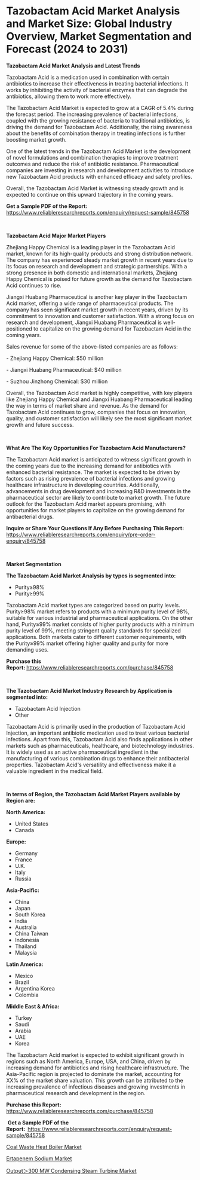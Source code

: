 <p><h1>Tazobactam Acid Market Analysis and Market Size: Global Industry Overview, Market Segmentation and Forecast (2024 to 2031)</h1></p><p><strong>Tazobactam Acid Market Analysis and Latest Trends</strong></p>
<p><p>Tazobactam Acid is a medication used in combination with certain antibiotics to increase their effectiveness in treating bacterial infections. It works by inhibiting the activity of bacterial enzymes that can degrade the antibiotics, allowing them to work more effectively.</p><p>The Tazobactam Acid Market is expected to grow at a CAGR of 5.4% during the forecast period. The increasing prevalence of bacterial infections, coupled with the growing resistance of bacteria to traditional antibiotics, is driving the demand for Tazobactam Acid. Additionally, the rising awareness about the benefits of combination therapy in treating infections is further boosting market growth.</p><p>One of the latest trends in the Tazobactam Acid Market is the development of novel formulations and combination therapies to improve treatment outcomes and reduce the risk of antibiotic resistance. Pharmaceutical companies are investing in research and development activities to introduce new Tazobactam Acid products with enhanced efficacy and safety profiles.</p><p>Overall, the Tazobactam Acid Market is witnessing steady growth and is expected to continue on this upward trajectory in the coming years.</p></p>
<p><strong>Get a Sample PDF of the Report:&nbsp;</strong> <a href="https://www.reliableresearchreports.com/enquiry/request-sample/845758">https://www.reliableresearchreports.com/enquiry/request-sample/845758</a></p>
<p>&nbsp;</p>
<p><strong>Tazobactam Acid Major Market Players</strong></p>
<p><p>Zhejiang Happy Chemical is a leading player in the Tazobactam Acid market, known for its high-quality products and strong distribution network. The company has experienced steady market growth in recent years due to its focus on research and development and strategic partnerships. With a strong presence in both domestic and international markets, Zhejiang Happy Chemical is poised for future growth as the demand for Tazobactam Acid continues to rise.</p><p>Jiangxi Huabang Pharmaceutical is another key player in the Tazobactam Acid market, offering a wide range of pharmaceutical products. The company has seen significant market growth in recent years, driven by its commitment to innovation and customer satisfaction. With a strong focus on research and development, Jiangxi Huabang Pharmaceutical is well-positioned to capitalize on the growing demand for Tazobactam Acid in the coming years.</p><p>Sales revenue for some of the above-listed companies are as follows:</p><p>- Zhejiang Happy Chemical: $50 million</p><p>- Jiangxi Huabang Pharmaceutical: $40 million</p><p>- Suzhou Jinzhong Chemical: $30 million</p><p>Overall, the Tazobactam Acid market is highly competitive, with key players like Zhejiang Happy Chemical and Jiangxi Huabang Pharmaceutical leading the way in terms of market share and revenue. As the demand for Tazobactam Acid continues to grow, companies that focus on innovation, quality, and customer satisfaction will likely see the most significant market growth and future success.</p></p>
<p>&nbsp;</p>
<p><strong>What Are The Key Opportunities For Tazobactam Acid Manufacturers?</strong></p>
<p><p>The Tazobactam Acid market is anticipated to witness significant growth in the coming years due to the increasing demand for antibiotics with enhanced bacterial resistance. The market is expected to be driven by factors such as rising prevalence of bacterial infections and growing healthcare infrastructure in developing countries. Additionally, advancements in drug development and increasing R&D investments in the pharmaceutical sector are likely to contribute to market growth. The future outlook for the Tazobactam Acid market appears promising, with opportunities for market players to capitalize on the growing demand for antibacterial drugs.</p></p>
<p><strong>Inquire or Share Your Questions If Any Before Purchasing This Report:</strong> <a href="https://www.reliableresearchreports.com/enquiry/pre-order-enquiry/845758">https://www.reliableresearchreports.com/enquiry/pre-order-enquiry/845758</a></p>
<p>&nbsp;</p>
<p><strong>Market Segmentation</strong></p>
<p><strong>The Tazobactam Acid Market Analysis by types is segmented into:</strong></p>
<p><ul><li>Purity≥98%</li><li>Purity≥99%</li></ul></p>
<p><p>Tazobactam Acid market types are categorized based on purity levels. Purity≥98% market refers to products with a minimum purity level of 98%, suitable for various industrial and pharmaceutical applications. On the other hand, Purity≥99% market consists of higher purity products with a minimum purity level of 99%, meeting stringent quality standards for specialized applications. Both markets cater to different customer requirements, with the Purity≥99% market offering higher quality and purity for more demanding uses.</p></p>
<p><strong>Purchase this Report:&nbsp;</strong><a href="https://www.reliableresearchreports.com/purchase/845758">https://www.reliableresearchreports.com/purchase/845758</a></p>
<p>&nbsp;</p>
<p><strong>The Tazobactam Acid Market Industry Research by Application is segmented into:</strong></p>
<p><ul><li>Tazobactam Acid Injection</li><li>Other</li></ul></p>
<p><p>Tazobactam Acid is primarily used in the production of Tazobactam Acid Injection, an important antibiotic medication used to treat various bacterial infections. Apart from this, Tazobactam Acid also finds applications in other markets such as pharmaceuticals, healthcare, and biotechnology industries. It is widely used as an active pharmaceutical ingredient in the manufacturing of various combination drugs to enhance their antibacterial properties. Tazobactam Acid's versatility and effectiveness make it a valuable ingredient in the medical field.</p></p>
<p>&nbsp;</p>
<p><strong>In terms of Region, the Tazobactam Acid Market Players available by Region are:</strong></p>
<p>
    <p> <strong> North America: </strong>
        <ul>
            <li>United States</li>
            <li>Canada</li>
        </ul>
        </p> 
    <p> <strong> Europe: </strong>
        <ul>
            <li>Germany</li>
            <li>France</li>
            <li>U.K.</li>
            <li>Italy</li>
            <li>Russia</li>
        </ul>
        </p> 
    <p> <strong> Asia-Pacific: </strong>
        <ul>
            <li>China</li>
            <li>Japan</li>
            <li>South Korea</li>
            <li>India</li>
            <li>Australia</li>
            <li>China Taiwan</li>
            <li>Indonesia</li>
            <li>Thailand</li>
            <li>Malaysia</li>
        </ul>
        </p> 
    <p> <strong> Latin America: </strong>
        <ul>
            <li>Mexico</li>
            <li>Brazil</li>
            <li>Argentina Korea</li>
            <li>Colombia</li>
        </ul>
        </p> 
    <p> <strong> Middle East & Africa: </strong>
        <ul>
            <li>Turkey</li>
            <li>Saudi</li>
            <li>Arabia</li>
            <li>UAE</li>
            <li>Korea</li>
        </ul>
    </p>
    </p>
<p><p>The Tazobactam Acid market is expected to exhibit significant growth in regions such as North America, Europe, USA, and China, driven by increasing demand for antibiotics and rising healthcare infrastructure. The Asia-Pacific region is projected to dominate the market, accounting for XX% of the market share valuation. This growth can be attributed to the increasing prevalence of infectious diseases and growing investments in pharmaceutical research and development in the region.</p></p>
<p><strong>Purchase this Report: </strong><a href="https://www.reliableresearchreports.com/purchase/845758">https://www.reliableresearchreports.com/purchase/845758</a></p>
<p>&nbsp;<strong>Get a Sample PDF of the Report:&nbsp;&nbsp;</strong><a href="https://www.reliableresearchreports.com/enquiry/request-sample/845758">https://www.reliableresearchreports.com/enquiry/request-sample/845758</a></p>
<p><strong></strong></p>
<p><p><a href="https://angry-finch-aaf.notion.site/Coal-Waste-Heat-Boiler-Market-Analysis-and-Market-Size-Global-Industry-Overview-Market-Segmentatio-88b207ff88f14dc9bcf56fe87f9af2b3">Coal Waste Heat Boiler Market</a></p><p><a href="https://github.com/ruddyyedelwadw/Market-Research-Report-List-1/blob/main/ertapenem-sodium-market.md">Ertapenem Sodium Market</a></p><p><a href="https://faithful-glue-af3.notion.site/Output-300-MW-Condensing-Steam-Turbine-Market-Growth-Market-Trends-COVID-19-Impact-and-Forecasts--081a4c1506524256ac92ee2c81b38572">Output＞300 MW Condensing Steam Turbine Market</a></p></p>
